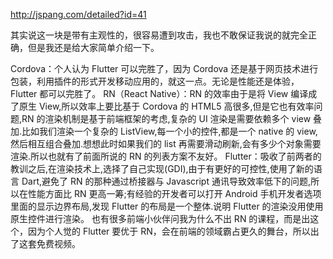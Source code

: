 http://jspang.com/detailed?id=41

其实说这一块是带有主观性的，很容易遭到攻击，我也不敢保证我说的就完全正确，但是我还是给大家简单介绍一下。

Cordova：个人认为 Flutter 可以完胜了，因为 Cordova 还是基于网页技术进行包装，利用插件的形式开发移动应用的，就这一点。无论是性能还是体验，Flutter 都可以完胜了。
RN（React Native）：RN 的效率由于是将 View 编译成了原生 View,所以效率上要比基于 Cordova 的 HTML5 高很多,但是它也有效率问题,RN 的渲染机制是基于前端框架的考虑,复杂的 UI 渲染是需要依赖多个 view 叠加.比如我们渲染一个复杂的 ListView,每一个小的控件,都是一个 native 的 view,然后相互组合叠加.想想此时如果我们的 list 再需要滑动刷新,会有多少个对象需要渲染.所以也就有了前面所说的 RN 的列表方案不友好。
Flutter：吸收了前两者的教训之后,在渲染技术上,选择了自己实现(GDI),由于有更好的可控性,使用了新的语言 Dart,避免了 RN 的那种通过桥接器与 Javascript 通讯导致效率低下的问题,所以在性能方面比 RN 更高一筹;有经验的开发者可以打开 Android 手机开发者选项里面的显示边界布局,发现 Flutter 的布局是一个整体.说明 Flutter 的渲染没用使用原生控件进行渲染。
也有很多前端小伙伴问我为什么不出 RN 的课程，而是出这个，因为个人觉的 Flutter 要优于 RN，会在前端的领域霸占更久的舞台，所以出了这套免费视频。
